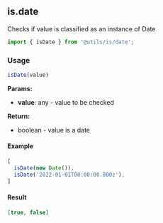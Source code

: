 ## is.date

Checks if value is classified as an instance of Date

```javascript
import { isDate } from '@utils/is/date';
```

### Usage

```javascript
isDate(value)
```

**Params:**

* **value**: any - value to be checked

**Return:**

* boolean - value is a date

#### Example

```javascript
[
  isDate(new Date()),
  isDate('2022-01-01T00:00:00.000z'),
]
```

#### Result

```json
[true, false]
```